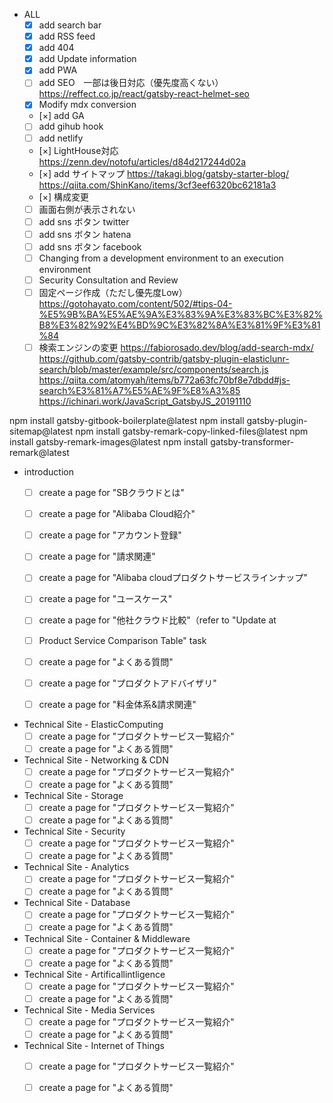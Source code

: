 
* ALL
  - [x] add search bar
  - [x] add RSS feed
  - [x] add 404
  - [x] add Update information
  - [x] add PWA
  - [ ] add SEO　一部は後日対応（優先度高くない）　https://reffect.co.jp/react/gatsby-react-helmet-seo
  - [x] Modify mdx conversion
  - [×] add GA
  - [ ] add gihub hook
  - [ ] add netlify
  - [×] LightHouse対応  https://zenn.dev/notofu/articles/d84d217244d02a
  - [×] add サイトマップ https://takagi.blog/gatsby-starter-blog/   https://qiita.com/ShinKano/items/3cf3eef6320bc62181a3
  - [×] 構成変更
  - [ ] 画面右側が表示されない
  - [ ] add sns ボタン twitter
  - [ ] add sns ボタン hatena
  - [ ] add sns ボタン facebook
  - [ ] Changing from a development environment to an execution environment
  - [ ] Security Consultation and Review
  - [ ] 固定ページ作成（ただし優先度Low）　https://gotohayato.com/content/502/#tips-04-%E5%9B%BA%E5%AE%9A%E3%83%9A%E3%83%BC%E3%82%B8%E3%82%92%E4%BD%9C%E3%82%8A%E3%81%9F%E3%81%84
  - [ ] 検索エンジンの変更 https://fabiorosado.dev/blog/add-search-mdx/   https://github.com/gatsby-contrib/gatsby-plugin-elasticlunr-search/blob/master/example/src/components/search.js https://qiita.com/atomyah/items/b772a63fc70bf8e7dbdd#js-search%E3%81%A7%E5%AE%9F%E8%A3%85 https://ichinari.work/JavaScript_GatsbyJS_20191110

npm install gatsby-gitbook-boilerplate@latest
npm install gatsby-plugin-sitemap@latest
npm install gatsby-remark-copy-linked-files@latest
npm install gatsby-remark-images@latest
npm install gatsby-transformer-remark@latest

* introduction
  - [ ] create a page for  "SBクラウドとは"
  - [ ] create a page for  "Alibaba Cloud紹介"
  - [ ] create a page for  "アカウント登録"
  - [ ] create a page for  "請求関連"
  - [ ] create a page for  "Alibaba cloudプロダクトサービスラインナップ"
  - [ ] create a page for  "ユースケース"
  - [ ] create a page for  "他社クラウド比較"（refer to "Update at
  - [ ] Product Service Comparison Table" task
  - [ ] create a page for  "よくある質問"
  - [ ] create a page for  "プロダクトアドバイザリ"
  - [ ] create a page for  "料金体系&請求関連"


* Technical Site - ElasticComputing
  - [ ] create a page for  "プロダクトサービス一覧紹介"
  - [ ] create a page for  "よくある質問"

* Technical Site - Networking & CDN
  - [ ] create a page for  "プロダクトサービス一覧紹介"
  - [ ] create a page for  "よくある質問"

* Technical Site - Storage
  - [ ] create a page for  "プロダクトサービス一覧紹介"
  - [ ] create a page for  "よくある質問"

* Technical Site - Security
  - [ ] create a page for  "プロダクトサービス一覧紹介"
  - [ ] create a page for  "よくある質問"

* Technical Site - Analytics
  - [ ] create a page for  "プロダクトサービス一覧紹介"
  - [ ] create a page for  "よくある質問"

* Technical Site - Database
  - [ ] create a page for  "プロダクトサービス一覧紹介"
  - [ ] create a page for  "よくある質問"

* Technical Site - Container & Middleware
  - [ ] create a page for  "プロダクトサービス一覧紹介"
  - [ ] create a page for  "よくある質問"

* Technical Site - Artificallintligence
  - [ ] create a page for  "プロダクトサービス一覧紹介"
  - [ ] create a page for  "よくある質問"

* Technical Site - Media Services
  - [ ] create a page for  "プロダクトサービス一覧紹介"
  - [ ] create a page for  "よくある質問"

* Technical Site - Internet of Things
  - [ ] create a page for  "プロダクトサービス一覧紹介"
  - [ ] create a page for  "よくある質問"



